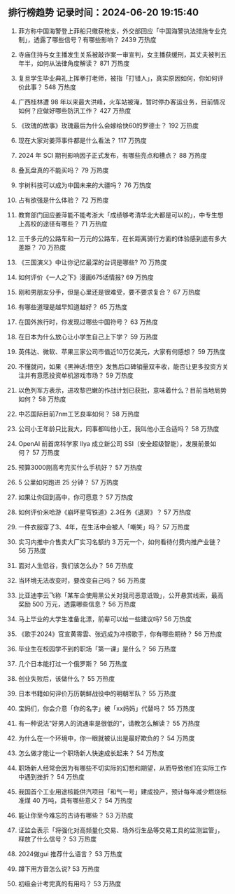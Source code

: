 
## 排行榜趋势 记录时间：2024-06-20 19:15:40
  
  1. 菲方称中国海警登上菲船只缴获枪支，外交部回应「中国海警执法措施专业克制」，透露了哪些信号？有哪些影响？ 2439 万热度
    
  2. 寺庙住持与女主播发生关系被敲诈案一审宣判，女主播获缓刑，其丈夫被判五年半，如何从法律角度解读？ 871 万热度
    
  3. 复旦学生毕业典礼上挥拳打老师，被指「打错人」，真实原因如何，你如何评价此事？ 548 万热度
    
  4. 广西桂林遭 98 年以来最大洪峰，火车站被淹，暂时停办客运业务，目前情况如何？应做好哪些防汛工作？ 427 万热度
    
  5. 《玫瑰的故事》玫瑰最后为什么会嫁给快60的罗德士？ 192 万热度
    
  6. 现在大家对姜萍事件都是什么看法？ 117 万热度
    
  7. 2024 年 SCI 期刊影响因子正式发布，有哪些亮点和槽点？ 88 万热度
    
  8. 叠瓦盘真的不能买吗？ 79 万热度
    
  9. 宇树科技可以成为中国未来的大疆吗？ 76 万热度
    
  10. 占有欲强是什么体验？ 72 万热度
    
  11. 教育部门回应姜萍能不能考浙大「成绩够考清华北大都是可以的」，中专生想上高校的途径有哪些？ 71 万热度
    
  12. 三千多元的公路车和一万元的公路车，在长距离骑行方面的体验感到底有多大差距？ 70 万热度
    
  13. 《三国演义》中让你记忆最深的台词是哪些? 70 万热度
    
  14. 如何评价《一人之下》漫画675话情报? 69 万热度
    
  15. 刚和男朋友分手，但是心里还是很难受，要不要求复合？ 67 万热度
    
  16. 有哪些道理是越早知道越好？ 65 万热度
    
  17. 在国外旅行时，你发现过哪些中国符号？ 63 万热度
    
  18. 在日本为什么放心让小学生自己上下学？ 59 万热度
    
  19. 英伟达、微软、苹果三家公司市值近10万亿美元，大家有何感想？ 59 万热度
    
  20. 不懂就问，如果《黑神话:悟空》发售后口碑销量双丰收，能否让更多投资方关注并有意愿投资单机游戏市场？ 59 万热度
    
  21. 以色列军方表示，进攻黎巴嫩的作战计划已获批，意味着什么？目前当地局势如何？ 58 万热度
    
  22. 中芯国际目前7nm工艺良率如何？ 58 万热度
    
  23. 公司小王年龄只比我大，同事都叫他小王，我叫他小王合适吗？ 58 万热度
    
  24. OpenAI 前首席科学家 Ilya 成立新公司 SSI（安全超级智能），发展前景如何？ 57 万热度
    
  25. 预算3000刚高考完买什么手机好？ 57 万热度
    
  26. 5 公里如何跑进 25 分钟？ 57 万热度
    
  27. 如果让你回到高中，你可愿意？ 57 万热度
    
  28. 如何评价米哈游《崩坏星穹铁道》2.3任务《退房》？ 57 万热度
    
  29. 一件衣服穿了3、4年，在生活中会被人「嘲笑」吗？ 57 万热度
    
  30. 实习内推中介售卖大厂实习名额约 3 万元一个，如何看待付费内推产业链？ 56 万热度
    
  31. 面对人生低谷，我们该怎么办？ 56 万热度
    
  32. 当环境无法改变时，要改变自己吗？ 56 万热度
    
  33. 比亚迪李云飞称「某车企使用黑公关对我司恶意诋毁」，公开悬赏线索，最高奖励 500 万元，透露哪些信息？ 56 万热度
    
  34. 马上毕业的大学生准备北漂，前辈可以给一些建议吗? 56 万热度
    
  35. 《歌手2024》官宣黄霄雲、张远成为冲榜歌手，你有哪些期待？ 56 万热度
    
  36. 毕业生在校园学不到的职场「第一课」是什么？ 56 万热度
    
  37. 几个日本能打过一个俄罗斯？ 56 万热度
    
  38. 创业失败后，该做什么？ 55 万热度
    
  39. 日本书籍如何评价万历朝鲜战役中的明朝军队？ 55 万热度
    
  40. 宝妈们，你会介意「你的名字」被「xx妈妈」代替吗？ 55 万热度
    
  41. 有一种说法"好男人的流通率是很低的"，请教怎么解读？ 55 万热度
    
  42. 为什么在一个环境中，你一眼就被认出是最好欺负的？ 54 万热度
    
  43. 怎么做才能让一个职场新人快速成长起来？ 54 万热度
    
  44. 职场新人经常会因为有哪些不切实际的幻想和期望，从而导致他们在实际工作中遇到挫折？ 54 万热度
    
  45. 我国首个工业用途核能供汽项目「和气一号」建成投产，预计每年减少燃烧标准煤 40 万吨，具有哪些意义？ 54 万热度
    
  46. 能让你至今难忘的古诗有哪些？ 53 万热度
    
  47. 证监会表示「将强化对高频量化交易、场外衍生品等交易工具的监测监管」，释放了什么信号？ 53 万热度
    
  48. 2024做gui 推荐什么语言？ 53 万热度
    
  49. 蹲下用方音怎么说? 53 万热度
    
  50. 初级会计考完真的有用吗？ 53 万热度
    